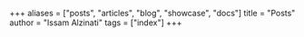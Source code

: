 +++
aliases = ["posts", "articles", "blog", "showcase", "docs"]
title = "Posts"
author = "Issam Alzinati"
tags = ["index"]
+++
